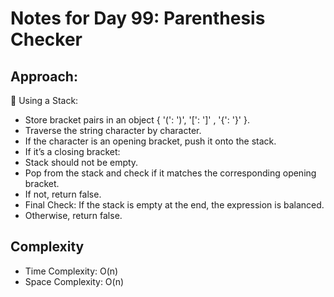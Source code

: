 # Notes for Day 99: Parenthesis Checker

## Approach:

 🔹 Using a Stack:
- Store bracket pairs in an object {  '(': ')', '[': ']' , '{': '}'  }.
- Traverse the string character by character.
- If the character is an opening bracket, push it onto the stack.
- If it’s a closing bracket:
- Stack should not be empty.
- Pop from the stack and check if it matches the corresponding opening bracket.
- If not, return false.
- Final Check: If the stack is empty at the end, the expression is balanced.
- Otherwise, return false.

## Complexity

- Time Complexity: O(n)
- Space Complexity: O(n)

